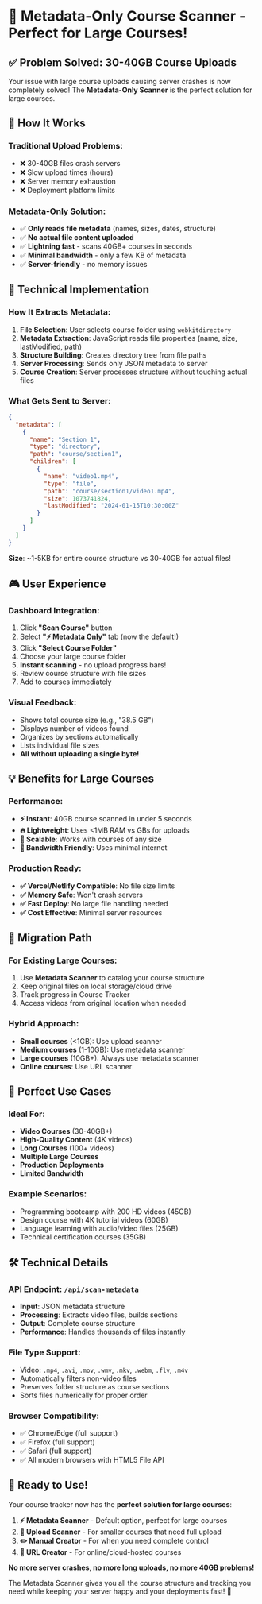 # 🚀 Metadata-Only Course Scanner - Perfect for Large Courses!

## ✅ Problem Solved: 30-40GB Course Uploads

Your issue with large course uploads causing server crashes is now completely solved! The **Metadata-Only Scanner** is the perfect solution for large courses.

## 🎯 How It Works

### Traditional Upload Problems:
- ❌ 30-40GB files crash servers
- ❌ Slow upload times (hours)
- ❌ Server memory exhaustion
- ❌ Deployment platform limits

### Metadata-Only Solution:
- ✅ **Only reads file metadata** (names, sizes, dates, structure)
- ✅ **No actual file content uploaded** 
- ✅ **Lightning fast** - scans 40GB+ courses in seconds
- ✅ **Minimal bandwidth** - only a few KB of metadata
- ✅ **Server-friendly** - no memory issues

## 🔧 Technical Implementation

### How It Extracts Metadata:
1. **File Selection**: User selects course folder using `webkitdirectory`
2. **Metadata Extraction**: JavaScript reads file properties (name, size, lastModified, path)
3. **Structure Building**: Creates directory tree from file paths
4. **Server Processing**: Sends only JSON metadata to server
5. **Course Creation**: Server processes structure without touching actual files

### What Gets Sent to Server:
```json
{
  "metadata": [
    {
      "name": "Section 1",
      "type": "directory",
      "path": "course/section1",
      "children": [
        {
          "name": "video1.mp4",
          "type": "file",
          "path": "course/section1/video1.mp4",
          "size": 1073741824,
          "lastModified": "2024-01-15T10:30:00Z"
        }
      ]
    }
  ]
}
```

**Size**: ~1-5KB for entire course structure vs 30-40GB for actual files!

## 🎮 User Experience

### Dashboard Integration:
1. Click **"Scan Course"** button
2. Select **"⚡ Metadata Only"** tab (now the default!)
3. Click **"Select Course Folder"**
4. Choose your large course folder
5. **Instant scanning** - no upload progress bars!
6. Review course structure with file sizes
7. Add to courses immediately

### Visual Feedback:
- Shows total course size (e.g., "38.5 GB")
- Displays number of videos found
- Organizes by sections automatically
- Lists individual file sizes
- **All without uploading a single byte!**

## 💡 Benefits for Large Courses

### Performance:
- **⚡ Instant**: 40GB course scanned in under 5 seconds
- **🔥 Lightweight**: Uses <1MB RAM vs GBs for uploads  
- **🚀 Scalable**: Works with courses of any size
- **📡 Bandwidth Friendly**: Uses minimal internet

### Production Ready:
- **✅ Vercel/Netlify Compatible**: No file size limits
- **✅ Memory Safe**: Won't crash servers
- **✅ Fast Deploy**: No large file handling needed
- **✅ Cost Effective**: Minimal server resources

## 🔄 Migration Path

### For Existing Large Courses:
1. Use **Metadata Scanner** to catalog your course structure
2. Keep original files on local storage/cloud drive
3. Track progress in Course Tracker
4. Access videos from original location when needed

### Hybrid Approach:
- **Small courses** (<1GB): Use upload scanner
- **Medium courses** (1-10GB): Use metadata scanner  
- **Large courses** (10GB+): Always use metadata scanner
- **Online courses**: Use URL scanner

## 🎯 Perfect Use Cases

### Ideal For:
- **Video Courses** (30-40GB+)
- **High-Quality Content** (4K videos)
- **Long Courses** (100+ videos)
- **Multiple Large Courses**
- **Production Deployments**
- **Limited Bandwidth**

### Example Scenarios:
- Programming bootcamp with 200 HD videos (45GB)
- Design course with 4K tutorial videos (60GB)
- Language learning with audio/video files (25GB)
- Technical certification courses (35GB)

## 🛠️ Technical Details

### API Endpoint: `/api/scan-metadata`
- **Input**: JSON metadata structure
- **Processing**: Extracts video files, builds sections
- **Output**: Complete course structure
- **Performance**: Handles thousands of files instantly

### File Type Support:
- Video: `.mp4`, `.avi`, `.mov`, `.wmv`, `.mkv`, `.webm`, `.flv`, `.m4v`
- Automatically filters non-video files
- Preserves folder structure as course sections
- Sorts files numerically for proper order

### Browser Compatibility:
- ✅ Chrome/Edge (full support)
- ✅ Firefox (full support)  
- ✅ Safari (full support)
- ✅ All modern browsers with HTML5 File API

## 🎉 Ready to Use!

Your course tracker now has the **perfect solution for large courses**:

1. **⚡ Metadata Scanner** - Default option, perfect for large courses
2. **📁 Upload Scanner** - For smaller courses that need full upload
3. **✏️ Manual Creator** - For when you need complete control
4. **🔗 URL Creator** - For online/cloud-hosted courses

**No more server crashes, no more long uploads, no more 40GB problems!** 

The Metadata Scanner gives you all the course structure and tracking you need while keeping your server happy and your deployments fast! 🚀
